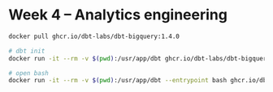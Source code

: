 # Week 4 – Analytics engineering

```bash
docker pull ghcr.io/dbt-labs/dbt-bigquery:1.4.0

# dbt init
docker run -it --rm -v $(pwd):/usr/app/dbt ghcr.io/dbt-labs/dbt-bigquery:1.4.0 init

# open bash
docker run -it --rm -v $(pwd):/usr/app/dbt --entrypoint bash ghcr.io/dbt-labs/dbt-bigquery:1.4.0
```

